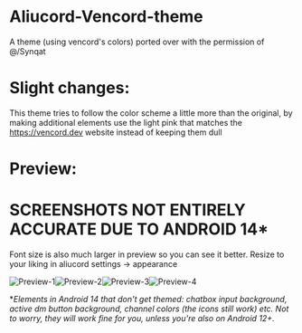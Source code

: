 # Aliucord-Vencord-theme


A theme (using vencord's colors) ported over with the permission of @/Synqat

# **Slight changes:**
This theme tries to follow the color scheme a little more than the original, by making additional elements use the light pink that matches the https://vencord.dev website instead of keeping them dull
# Preview:

# **SCREENSHOTS NOT ENTIRELY ACCURATE DUE TO ANDROID 14*** 
Font size is also much larger in preview so you can see it better. 
Resize to your liking in aliucord settings -> appearance

![Preview-1](https://github.com/ukivie/aliucord-vencord-theme/assets/158360149/c0bed01e-db6e-4e18-9e06-ed4ca725d2c8)![Preview-2](https://github.com/ukivie/aliucord-vencord-theme/assets/158360149/a7e73071-3a41-4148-b1c0-ad9b2b874cd3)![Preview-3](https://github.com/ukivie/aliucord-vencord-theme/assets/158360149/f77fe1f7-47ea-405e-9aab-fb2044f55c77)![Preview-4](https://github.com/ukivie/aliucord-vencord-theme/assets/158360149/e7145323-dff6-4dc0-b67c-f6d8629ef8b3)








**Elements in Android 14 that don't get themed: chatbox input background, active dm button background, channel colors (the icons still work) etc. 
Not to worry, they will work fine for you, unless you're also on Android 12+.*

